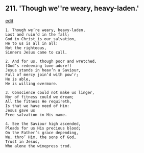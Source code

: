 
## 211.  'Though we''re weary, heavy-laden.'
[edit](https://docs.google.com/document/d/1ijy-1v4WNl2FhxL3xhXURAyi7hPZf7YF/edit?mode=html)



    1. Though we’re weary, heavy-laden,
    Lost and ruin’d in the fall;
    God in Christ is our salvation,
    He to us is all in all:
    Not the righteous,
    Sinners Jesus came to call.

    2. And for us, though poor and wretched,
    (God’s redeeming love adore!)
    Jesus stands in heav’n a Saviour,
    Full of mercy join’d with pow’r;
    He is able,
    He is willing evermore.

    3. Conscience could not make us linger,
    Nor of fitness could we dream;
    All the fitness He requireth,
    Is that we have need of Him:
    Jesus gave us
    Free salvation in His name.

    4. See the Saviour high ascended,
    Pleads for us His precious blood; 
    On the Father’s grace depending,
    We, thro’ Him, the sons of God, 
    Trust in Jesus,
    Who alone the winepress trod.
